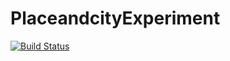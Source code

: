 # PlaceandcityExperiment

[![Build Status](https://travis-ci.org/aacedo/PlaceandcityExperiment.svg?branch=master)](https://travis-ci.org/aacedo/PlaceandcityExperiment)
